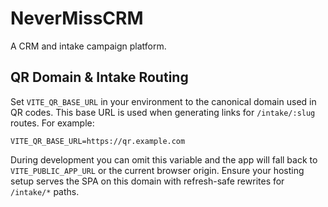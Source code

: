 # NeverMissCRM

A CRM and intake campaign platform.

## QR Domain & Intake Routing

Set `VITE_QR_BASE_URL` in your environment to the canonical domain used in QR codes.
This base URL is used when generating links for `/intake/:slug` routes. For example:

```
VITE_QR_BASE_URL=https://qr.example.com
```

During development you can omit this variable and the app will fall back to
`VITE_PUBLIC_APP_URL` or the current browser origin.
Ensure your hosting setup serves the SPA on this domain with refresh-safe rewrites
for `/intake/*` paths.
